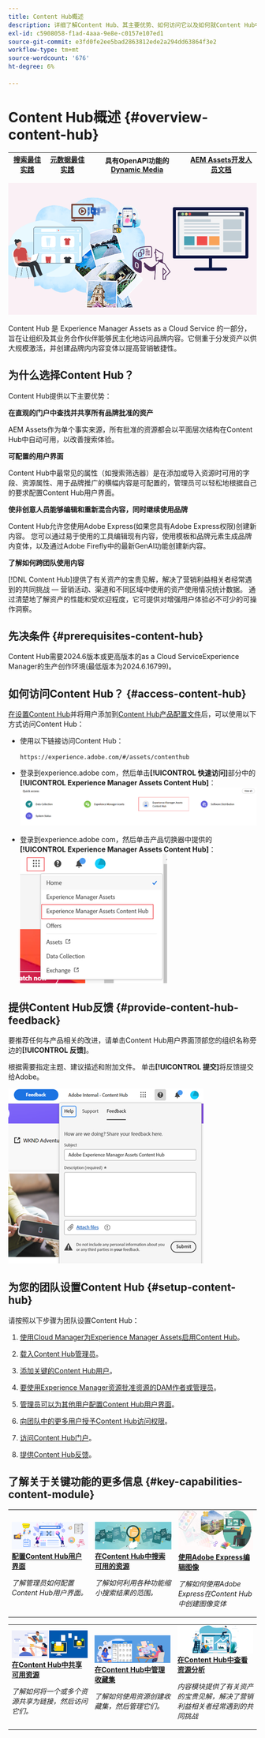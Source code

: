 ```yaml
---
title: Content Hub概述
description: 详细了解Content Hub、其主要优势、如何访问它以及如何就Content Hub中提供的选项提供反馈。
exl-id: c5908058-f1ad-4aaa-9e8e-c0157e107ed1
source-git-commit: e3fd0fe2ee5bad2863812ede2a294dd63864f3e2
workflow-type: tm+mt
source-wordcount: '676'
ht-degree: 6%

---
```


# Content Hub概述 {#overview-content-hub}

| [搜索最佳实践](/help/assets/search-best-practices.md) | [元数据最佳实践](/help/assets/metadata-best-practices.md) | 具有OpenAPI功能的[Dynamic Media](/help/assets/dynamic-media-open-apis-overview.md) | [AEM Assets开发人员文档](https://developer.adobe.com/experience-cloud/experience-manager-apis/) |
| ------------- | --------------------------- |----|-----|

![Content Hub概述](assets/content-hub-overview.png)

Content Hub 是 Experience Manager Assets as a Cloud Service 的一部分，旨在让组织及其业务合作伙伴能够民主化地访问品牌内容。它侧重于分发资产以供大规模激活，并创建品牌内内容变体以提高营销敏捷性。

## 为什么选择Content Hub？

Content Hub提供以下主要优势：

**在直观的门户中查找并共享所有品牌批准的资产**

AEM Assets作为单个事实来源，所有批准的资源都会以平面层次结构在Content Hub中自动可用，以改善搜索体验。

**可配置的用户界面**

Content Hub中最常见的属性（如搜索筛选器）是在添加或导入资源时可用的字段、资源属性、用于品牌推广的横幅内容是可配置的，管理员可以轻松地根据自己的要求配置Content Hub用户界面。

**使非创意人员能够编辑和重新混合内容，同时继续使用品牌**

Content Hub允许您使用Adobe Express(如果您具有Adobe Express权限)创建新内容。 您可以通过易于使用的工具编辑现有内容，使用模板和品牌元素生成品牌内变体，以及通过Adobe Firefly中的最新GenAI功能创建新内容。

**了解如何跨团队使用内容**

[!DNL Content Hub]提供了有关资产的宝贵见解，解决了营销利益相关者经常遇到的共同挑战 — 营销活动、渠道和不同区域中使用的资产使用情况统计数据。 通过清楚地了解资产的性能和受欢迎程度，它可提供对增强用户体验必不可少的可操作洞察。

## 先决条件 {#prerequisites-content-hub}

Content Hub需要2024.6版本或更高版本的as a Cloud ServiceExperience Manager的生产创作环境(最低版本为2024.6.16799)。

## 如何访问Content Hub？ {#access-content-hub}

[在设置Content Hub](/help/assets/deploy-content-hub.md)并将用户添加到[Content Hub产品配置文件](/help/assets/deploy-content-hub.md#content-hub-instance-product-profile)后，可以使用以下方式访问Content Hub：

* 使用以下链接访问Content Hub：

  `https://experience.adobe.com/#/assets/contenthub`

* 登录到experience.adobe com，然后单击&#x200B;**[!UICONTROL 快速访问]**&#x200B;部分中的&#x200B;**[!UICONTROL Experience Manager Assets Content Hub]**：
  ![Content Hub访问权限](assets/access-content-hub.png)

* 登录到experience.adobe com，然后单击产品切换器中提供的&#x200B;**[!UICONTROL Experience Manager Assets Content Hub]**：
  ![Content Hub访问方法3](assets/access-content-hub-alternate.png)



## 提供Content Hub反馈 {#provide-content-hub-feedback}

要推荐任何与产品相关的改进，请单击Content Hub用户界面顶部您的组织名称旁边的&#x200B;**[!UICONTROL 反馈]**。

根据需要指定主题、建议描述和附加文件。 单击&#x200B;**[!UICONTROL 提交]**&#x200B;将反馈提交给Adobe。

![Content Hub反馈](assets/content-hub-feedback.png)

## 为您的团队设置Content Hub {#setup-content-hub}

请按照以下步骤为团队设置Content Hub：

1. [使用Cloud Manager为Experience Manager Assets启用Content Hub](deploy-content-hub.md#enable-content-hub)。

1. [载入Content Hub管理员](deploy-content-hub.md#onboard-content-hub-administrator)。

1. [添加关键的Content Hub用户](deploy-content-hub.md#onboard-content-hub-consumer-users)。

1. [要使用Experience Manager资源批准资源的DAM作者或管理员](approve-assets.md)。

1. [管理员可以为其他用户配置Content Hub用户界面](configure-content-hub-ui-options.md)。

1. [向团队中的更多用户授予Content Hub访问权限](deploy-content-hub.md#onboard-content-hub-consumer-users)。

1. [访问Content Hub门户](#access-content-hub)。

1. [提供Content Hub反馈](#provide-content-hub-feedback)。


## 了解关于关键功能的更多信息 {#key-capabilities-content-module}

<table>
<td>
   <a href="/help/assets/configure-content-hub-ui-options.md">
   <img alt="部署 Content Hub" src="./assets/configure-assets.png" />
   </a>
   <div>
      <a href="/help/assets/configure-content-hub-ui-options.md">
      <strong>配置Content Hub用户界面</strong>
      </a>
   </div>
   <p>
      <em>了解管理员如何配置Content Hub用户界面。</em>
   </p>
</td>


<td>
   <a href="/help/assets/search-assets-content-hub.md">
   <img alt="搜索Content Hub中的可用资源" src="./assets/search.png" />
   </a>
   <div>
      <a href="/help/assets/search-assets-content-hub.md">
      <strong>在Content Hub中搜索可用的资源</strong>
      </a>
   </div>
   <p>
      <em>了解如何利用各种功能缩小搜索结果的范围。</em>
   </p>
</td>
<td>
   <a href="/help/assets/edit-images-content-hub.md">
   <img alt="使用 Adobe Express 编辑图像" src="./assets/edit-images-content-hub.png" />
   </a>
   <div>
      <a href="/help/assets/edit-images-content-hub.md">
      <strong>使用Adobe Express编辑图像</strong>
      </a>
   </div>
   <p>
      <em>了解如何使用Adobe Express在Content Hub中创建图像变体</em>
   </p>
</td>
</table>
<table>
<td>
   <a href="/help/assets/share-assets-content-hub.md">
   <img alt="在Content Hub中共享可用资源" src="./assets/share-assets-banner.png" />
   </a>
   <div>
      <a href="/help/assets/share-assets-content-hub.md">
      <strong>在Content Hub中共享可用资源</strong>
      </a>
   </div>
   <p>
      <em>了解如何将一个或多个资源共享为链接，然后访问它们。</em>
   </p>
</td>
<td>
   <a href="/help/assets/collections-content-hub.md">
   <img alt="管理 Content Hub 里的收藏集" src="./assets/manage-collection.png" />
   </a>
   <div>
      <a href="/help/assets/collections-content-hub.md">
      <strong>在Content Hub中管理收藏集</strong>
      </a>
   </div>
   <p>
      <em>了解如何使用资源创建收藏集，然后管理它们。</em>
   </p>
</td>
<td>
   <a href="/help/assets/insights-content-hub.md">
   <img alt="在Content Hub中共享可用资源" src="./assets/asset-insights-banner.jpg" />
   </a>
   <div>
      <a href="/help/assets/insights-content-hub.md">
      <strong>在Content Hub中查看资源分析</strong>
      </a>
   </div>
   <p>
      <em>内容模块提供了有关资产的宝贵见解，解决了营销利益相关者经常遇到的共同挑战</em>
   </p>
</td>
</table>
